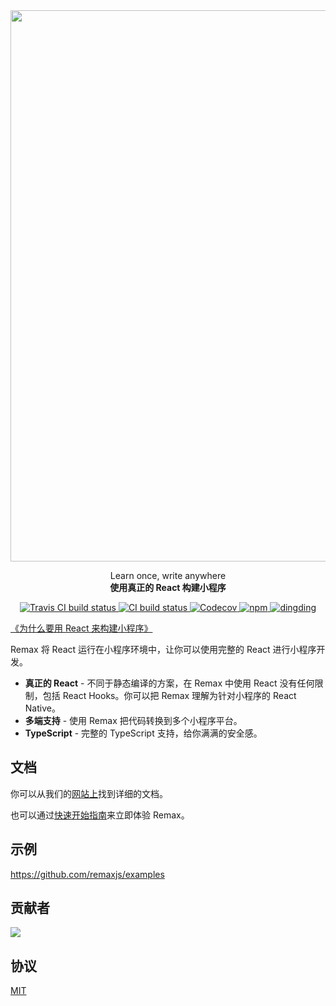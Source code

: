 <a href="https://remaxjs.org">
	<img src="https://gw.alipayobjects.com/mdn/rms_b5fcc5/afts/img/A*7BLVSL14gvoAAAAAAAAAAABkARQnAQ" width="882" />
</a>

<p align="center">
	<span>Learn once, write anywhere</span><br/>
	<strong>使用真正的 React 构建小程序</strong>
</p>

<p class="badges" align="center">
	<a href="https://travis-ci.org/remaxjs/remax">
		<img src="https://img.shields.io/travis/remaxjs/remax/master?style=flat-square" alt="Travis CI build status" />
	</a>
	<a href="https://github.com/remaxjs/remax/actions?workflow=Node+CI">
		<img src="https://github.com/remaxjs/remax/workflows/Node%20CI/badge.svg" alt="CI build status" />
	</a>
	<a href="https://codecov.io/gh/remaxjs/remax">
		<img src="https://img.shields.io/codecov/c/github/remaxjs/remax/master.svg?style=flat-square" alt="Codecov" />
	</a>
	<a href="https://www.npmjs.com/package/remax">
		<img alt="npm" src="https://img.shields.io/npm/v/remax?style=flat-square" />
	</a>
	<a href="https://gw.alipayobjects.com/mdn/rms_b5fcc5/afts/img/A*wWA6TbZvURYAAAAAAAAAAABkARQnAQ">
		<img alt="dingding" src="https://img.shields.io/badge/交流-钉钉群-brightgreen?style=flat-square" />
	</a>
</p>

[《为什么要用 React 来构建小程序》](https://zhuanlan.zhihu.com/p/79788488)

Remax 将 React 运行在小程序环境中，让你可以使用完整的 React 进行小程序开发。

- **真正的 React** - 不同于静态编译的方案，在 Remax 中使用 React 没有任何限制，包括 React Hooks。你可以把 Remax 理解为针对小程序的 React Native。
- **多端支持** - 使用 Remax 把代码转换到多个小程序平台。
- **TypeScript** - 完整的 TypeScript 支持，给你满满的安全感。

## 文档

你可以从我们的[网站上](https://remaxjs.org)找到详细的文档。

也可以通过[快速开始指南](https://remaxjs.org/quick-start)来立即体验 Remax。

## 示例

https://github.com/remaxjs/examples

## 贡献者

<a href="https://github.com/remaxjs/remax/graphs/contributors"><img src="https://opencollective.com/remax/contributors.svg?width=890&button=false" /></a>

## 协议

[MIT](LICENSE)
